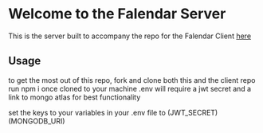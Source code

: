 # Welcome to the Falendar Server

This is the server built to accompany the repo for the Falendar Client
[here](https://github.com/EllieLissner/Collab-MERN-Client)

## Usage
to get the most out of this repo, fork and clone both this and the client repo
run npm i once cloned to your machine
.env will require a jwt secret and a link to mongo atlas for best functionality

set the keys to your variables in your .env file to 
    (JWT_SECRET)
    (MONGODB_URI)